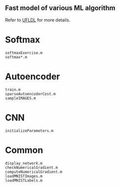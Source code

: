Fast model of various ML algorithm
---
Refer to [UFLDL](http://deeplearning.stanford.edu/wiki/index.php/UFLDL_Tutorial) for more details.

# Softmax
    softmaxExercise.m
    softmax*.m

# Autoencoder
    train.m
    sparseAutoencoderCost.m
    sampleIMAGES.m

# CNN
    initializeParameters.m

# Common
    display_network.m
    checkNumericalGradient.m
    computeNumericalGradient.m
    loadMNISTImages.m
    loadMNISTLabels.m